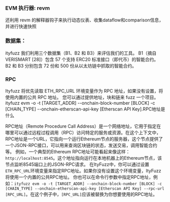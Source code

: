 ### EVM 执行器: revm 

还利用 revm 的解释器钩子来执行动态仪表、收集dataflow和comparison信息，并进行快速快照


### 数据集：

ityfuzz
我们利用三个数据集（B1、B2 和 B3）来评估我们的工具。
B1（摘自 VERISMART [28]）包含 57 个支持 ERC20 标准接口（即代币）的智能合约。
B2 和 B3 分别包含 72 份和 500 份从以太坊链中抓取的智能合约。


### RPC 

Ityfuzz 将优先读取 ETH_RPC_URL 环境变量作为 RPC 地址，如果没有设置，将使用内置的公共 RPC 地址。
您可以通过提供地址，块和链来 fuzz 一个项目。
ityfuzz evm -o -t [TARGET_ADDR] --onchain-block-number [BLOCK] -c [CHAIN_TYPE] --onchain-etherscan-api-key [Etherscan API Key].RPC地址是什么

RPC地址（Remote Procedure Call Address）是一个网络地址，它用于指定在哪里可以通过远程过程调用（RPC）访问特定的服务或资源。在这个上下文中，RPC地址是一个URL，它指向一个运行Ethereum节点的服务器，这个节点提供了一个JSON-RPC接口，可以用来查询区块链的状态，发送交易，调用智能合约等。
例如，一个典型的Ethereum RPC地址可能看起来像这样：`http://localhost:8545`。这个地址指向运行在本地机器上的Ethereum节点，该节点监听8545端口上的JSON-RPC请求。
在ItyFuzz中，你可以通过设置`ETH_RPC_URL`环境变量来指定RPC地址。如果你没有设置这个环境变量，ItyFuzz将使用一个内置的公共RPC地址。
你也可以在命令行参数中指定RPC地址，例如：`ityfuzz evm -o -t [TARGET_ADDR] --onchain-block-number [BLOCK] -c [CHAIN_TYPE] --onchain-etherscan-api-key [Etherscan API Key] --rpc-url [RPC_URL]`。在这个例子中，`[RPC_URL]`应该被替换为你想要使用的RPC地址。